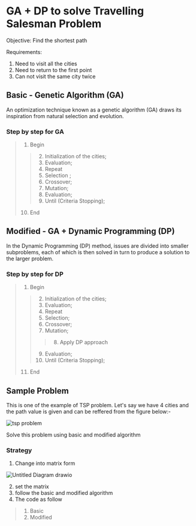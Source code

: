 # GA + DP to solve Travelling Salesman Problem 

Objective: 
Find the shortest path 

Requirements: 
1. Need to visit all the cities 
2. Need to return to the first point
3. Can not visit the same city twice

## Basic - Genetic Algorithm (GA) 

An optimization technique known as a genetic algorithm (GA) draws its inspiration from natural selection and evolution. 

### Step by step for GA

>1. Begin
 >> 2.    Initialization of the cities;
 >> 3.    Evaluation;
 >> 4.    Repeat 
 >> 5.    Selection ;
 >> 6.    Crossover;
 >> 7.    Mutation;
 >> 8.    Evaluation;
 >> 9.    Until (Criteria Stopping);
>10.  End



## Modified  - GA + Dynamic Programming (DP)
In the Dynamic Programming (DP) method, issues are divided into smaller subproblems, each of which is then solved in turn to produce a solution to the larger problem.

### Step by step for DP

>1. Begin
 >> 2.    Initialization of the cities;
 >> 3.    Evaluation;
 >> 4.    Repeat 
 >> 5.    Selection;
 >> 6.    Crossover;
 >> 7.    Mutation;
 >>>  8.   Apply DP approach
 >> 9.    Evaluation;
 >> 10.    Until (Criteria Stopping);
>11.  End


## Sample Problem

This is one of the example of TSP problem.
Let's say we have 4 cities and the path value is given and can be reffered from the figure below:-

![tsp problem](https://user-images.githubusercontent.com/94151132/216835744-7aa47c4d-4c75-4bc4-ab95-7697e626b1b1.png)

Solve this problem using basic and modified algorithm 

### Strategy 

1. Change into matrix form 

![Untitled Diagram drawio](https://user-images.githubusercontent.com/94151132/216835946-73777ecf-10ab-4f68-b4b4-0f570fcf92e9.png)

2. set the matrix
3. follow the basic and modified algorithm 
4. The code as follow 
> 1. Basic
> 2. Modified

